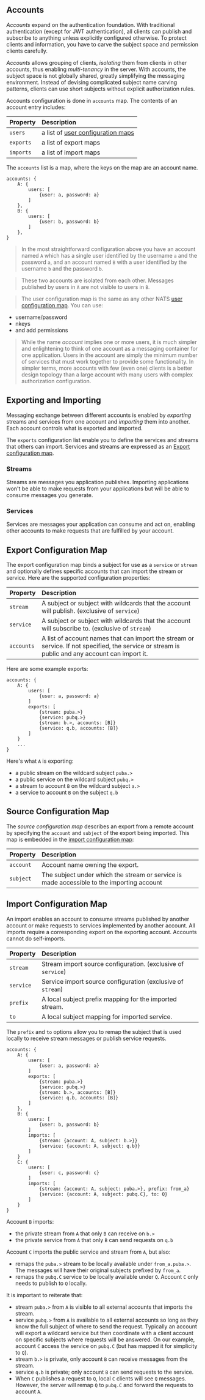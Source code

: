 ## Accounts

_Accounts_ expand on the authentication foundation. With traditional authentication (except for JWT authentication), all clients can publish and subscribe to anything unless explicitly configured otherwise. To protect clients and information, you have to carve the subject space and permission clients carefully.

_Accounts_ allows grouping of clients, *isolating* them from clients in other accounts, thus enabling *multi-tenancy* in the server. With accounts, the subject space is not globally shared, greatly simplifying the messaging environment. Instead of devising complicated subject name carving patterns, clients can use short subjects without explicit authorization rules.

Accounts configuration is done in `accounts` map. The contents of an account entry includes:

| Property | Description |
| :-- | :-- |
| `users` | a list of [user configuration maps](auth_intro.md#user-configuration-map) |
| `exports` | a list of export maps |
| `imports` | a list of import maps |


The `accounts` list is a map, where the keys on the map are an account name.

```
accounts: {
    A: {
        users: [
            {user: a, password: a}
        ]
    },
    B: {
        users: [
            {user: b, password: b}
        ]
    },
}
```

> In the most straightforward configuration above you have an account named `A` which has a single user identified by the username `a` and the password `a`, and an account named `B` with a user identified by the username `b` and the password `b`.

> These two accounts are isolated from each other. Messages published by users in `A` are not visible to users in `B`.

> The user configuration map is the same as any other NATS [user configuration map](auth_intro.md#user-configuration-map). You can use: 

- username/password
- nkeys
- and add permissions

> While the name _account_ implies one or more users, it is much simpler and enlightening to think of one account as a messaging container for one application. Users in the account are simply the minimum number of services that must work together to provide some functionality. 
> In simpler terms, more accounts with few (even one) clients is a better design topology than a large account with many users with complex authorization configuration.

## Exporting and Importing

Messaging exchange between different accounts is enabled by _exporting_ streams and services from one account and _importing_ them into another. Each account controls what is exported and imported.

The `exports` configuration list enable you to define the services and streams that others can import. Services and streams are expressed as an [Export configuration map](#export-configuration-map).

### Streams

Streams are messages you application publishes. Importing applications won't be able to make requests from your applications but will be able to consume messages you generate.

### Services 

Services are messages your application can consume and act on, enabling other accounts to make requests that are fulfilled by your account.



## Export Configuration Map

The export configuration map binds a subject for use as a `service` or `stream` and optionally defines specific accounts that can import the stream or service. Here are the supported configuration properties:

| Property | Description |
| :-- | :-- |
| `stream` | A subject or subject with wildcards that the account will publish. (exclusive of `service`) |
| `service` | A subject or subject with wildcards that the account will subscribe to. (exclusive of `stream`) |
| `accounts` | A list of account names that can import the stream or service. If not specified, the service or stream is public and any account can import it. |

Here are some example exports:
```
accounts: {
    A: {
        users: [
            {user: a, password: a}
        ]
        exports: [
            {stream: puba.>}
            {service: pubq.>}
            {stream: b.>, accounts: [B]}
            {service: q.b, accounts: [B]}
        ]
    }
    ...
}
```

Here's what `A` is exporting:

- a public stream on the wildcard subject `puba.>`
- a public service on the wildcard subject `pubq.>`
- a stream to account `B` on the wildcard subject `a.>`
- a service to account `B` on the subject `q.b`


## Source Configuration Map

The _source configuration map_ describes an export from a remote account by specifying the `account` and `subject` of the export being imported. This map is embedded in the [import configuration map](#import-configuration-map):

| Property | Description |
| :-- | :-- |
| `account` | Account name owning the export. |
| `subject` | The subject under which the stream or service is made accessible to the importing account |


## Import Configuration Map

An import enables an account to consume streams published by another account or make requests to services implemented by another account. All imports require a corresponding export on the exporting account. Accounts cannot do self-imports.

| Property | Description |
| :-- | :-- |
| `stream` | Stream import source configuration. (exclusive of `service`) |
| `service` | Service import source configuration (exclusive of `stream`) |
| `prefix`    | A local subject prefix mapping for the imported stream.|
| `to` | A local subject mapping for imported service. |

The `prefix` and `to` options allow you to remap the subject that is used locally to receive stream messages or publish service requests.



```
accounts: {
    A: {
        users: [
            {user: a, password: a}
        ]
        exports: [
            {stream: puba.>}
            {service: pubq.>}
            {stream: b.>, accounts: [B]}
            {service: q.b, accounts: [B]}
        ]
    },
    B: {
        users: [
            {user: b, password: b}
        ]
        imports: [
            {stream: {account: A, subject: b.>}}
            {service: {account: A, subject: q.b}}
        ]
    }
    C: {
        users: [
            {user: c, password: c}
        ]
        imports: [
            {stream: {account: A, subject: puba.>}, prefix: from_a}
            {service: {account: A, subject: pubq.C}, to: Q}
        ]
    }
}
```

Account `B` imports:

- the private stream from `A` that only `B` can receive on `b.>`
- the private service from `A` that only `B` can send requests on `q.b`

Account `C` imports the public service and stream from `A`, but also:

- remaps the `puba.>` stream to be locally available under `from_a.puba.>`. The messages will have their original subjects prefixed by `from_a`.
- remaps the `pubq.C` service to be locally available under `Q`. Account `C` only needs to publish to `Q` locally.

It is important to reiterate that:

- stream `puba.>` from `A` is visible to all external accounts that imports the stream.
- service `pubq.>` from `A` is available to all external accounts so long as they know the full subject of where to send the request. Typically an account will export a wildcard service but then coordinate with a client account on specific subjects where requests will be answered. On our example, account `C` access the service on `pubq.C` (but has mapped it for simplicity to `Q`).
- stream `b.>` is private, only account `B` can receive messages from the stream.
- service `q.b` is private; only account `B` can send requests to the service.
- When `C` publishes a request to `Q`, local `C` clients will see `Q` messages. However, the server will remap `Q` to `pubq.C` and forward the requests to account `A`.



